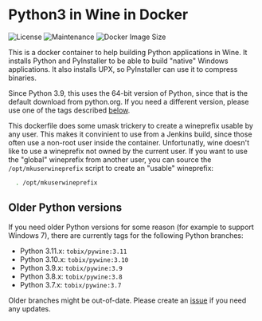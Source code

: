 # Python3 in Wine in Docker

![License](https://img.shields.io/github/license/webcomics/pywine)
![Maintenance](https://img.shields.io/maintenance/yes/2023)
![Docker Image Size](https://img.shields.io/docker/image-size/tobix/pywine/latest)

This is a docker container to help building Python applications in Wine. It
installs Python and PyInstaller to be able to build "native" Windows
applications. It also installs UPX, so PyInstaller can use it to compress
binaries.

Since Python 3.9, this uses the 64-bit version of Python, since that is the
default download from python.org. If you need a different version, please use
one of the tags described [below](#older-python-versions).

This dockerfile does some umask trickery to create a wineprefix usable by any
user. This makes it convinient to use from a Jenkins build, since those often
use a non-root user inside the container. Unfortunatly, wine doesn't like to
use a wineprefix not owned by the current user. If you want to use the "global"
wineprefix from another user, you can source the `/opt/mkuserwineprefix` script
to create an "usable" wineprefix:

```sh
  . /opt/mkuserwineprefix
```

## Older Python versions

If you need older Python versions for some reason (for example to support
Windows 7), there are currently tags for the following Python branches:

 * Python 3.11.x: `tobix/pywine:3.11`
 * Python 3.10.x: `tobix/pywine:3.10`
 * Python 3.9.x: `tobix/pywine:3.9`
 * Python 3.8.x: `tobix/pywine:3.8`
 * Python 3.7.x: `tobix/pywine:3.7`

Older branches might be out-of-date. Please create an
[issue](https://github.com/webcomics/pywine/issues/new/choose) if you need any
updates.
